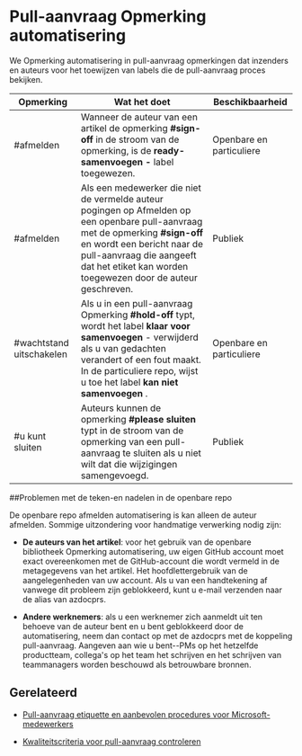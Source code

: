 # <a name="pull-request-comment-automation"></a>Pull-aanvraag Opmerking automatisering

We Opmerking automatisering in pull-aanvraag opmerkingen dat inzenders en auteurs voor het toewijzen van labels die de pull-aanvraag proces bekijken.

| Opmerking | Wat het doet | Beschikbaarheid|
| -------- |-------------|-------------|
|#afmelden | Wanneer de auteur van een artikel de opmerking **#sign-off** in de stroom van de opmerking, is de **ready-samenvoegen -** label toegewezen. | Openbare en particuliere|
|#afmelden | Als een medewerker die niet de vermelde auteur pogingen op Afmelden op een openbare pull-aanvraag met de opmerking **#sign-off** en wordt een bericht naar de pull-aanvraag die aangeeft dat het etiket kan worden toegewezen door de auteur geschreven. | Publiek |
|#wachtstand uitschakelen | Als u in een pull-aanvraag Opmerking **#hold-off** typt, wordt het label **klaar voor samenvoegen** - verwijderd als u van gedachten verandert of een fout maakt. In de particuliere repo, wijst u toe het label **kan niet samenvoegen** . | Openbare en particuliere |
| #u kunt sluiten | Auteurs kunnen de opmerking **#please sluiten** typt in de stroom van de opmerking van een pull-aanvraag te sluiten als u niet wilt dat die wijzigingen samengevoegd. | Publiek |

##<a name="troubleshooting-sign-offs-in-the-public-repo"></a>Problemen met de teken-en nadelen in de openbare repo

De openbare repo afmelden automatisering is kan alleen de auteur afmelden. Sommige uitzondering voor handmatige verwerking nodig zijn:

- **De auteurs van het artikel**: voor het gebruik van de openbare bibliotheek Opmerking automatisering, uw eigen GitHub account moet exact overeenkomen met de GitHub-account die wordt vermeld in de metagegevens van het artikel. Het hoofdlettergebruik van de aangelegenheden van uw account. Als u van een handtekening af vanwege dit probleem zijn geblokkeerd, kunt u e-mail verzenden naar de alias van azdocprs.

- **Andere werknemers**: als u een werknemer zich aanmeldt uit ten behoeve van de auteur bent en u bent geblokkeerd door de automatisering, neem dan contact op met de azdocprs met de koppeling pull-aanvraag. Aangeven aan wie u bent--PMs op het hetzelfde productteam, collega's op het team het schrijven en het schrijven van teammanagers worden beschouwd als betrouwbare bronnen.



## <a name="related"></a>Gerelateerd

- [Pull-aanvraag etiquette en aanbevolen procedures voor Microsoft-medewerkers](contributor-guide-pull-request-etiquette.md)

- [Kwaliteitscriteria voor pull-aanvraag controleren](contributor-guide-pr-criteria.md)
